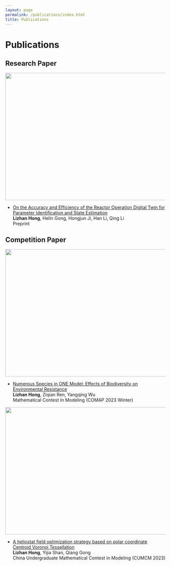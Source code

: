 ```yaml
---
layout: page
permalink: /publications/index.html
title: Publications
---
```


# Publications

## Research Paper

<img src="https://apollohong.github.io/images/2023paper01.png" width="720" height="400">

- [On the Accuracy and Efficiency of the Reactor Operation Digital Twin for Parameter Identification and State Estimation](https://www.researchgate.net/publication/374917868_On_the_Accuracy_and_Efficiency_of_the_Reactor_Operation_Digital_Twin_for_Parameter_Identification_and_State_Estimation)<br>**Lizhan Hong**, Helin Gong, Hongjun Ji, Han Li, Qing Li
<br>Preprint<br>

## Competition Paper

<img src="https://apollohong.github.io/images/comapMCM.png" width="720" height="400">

- [Numerous Species in ONE Model: Effects of Biodiversity on Environmental Resistance](https://apollohong.github.io/mypaper/modeling/2023COMAP2308434.pdf)<br>**Lizhan Hong**, Ziqian Ren, Yangqing Wu
<br>Mathematical Contest In Modeling (COMAP 2023 Winter)<br>


<img src="https://apollohong.github.io/images/liuchengtuCUMCM.png" width="720" height="400">

- [A heliostat field optimization strategy based on polar coordinate Centroid Voronoi Tessellation](https://apollohong.github.io/mypaper/modeling/2023CUMCM.pdf)<br>**Lizhan Hong**, Yijia Shan, Qiang Gong
<br>China Undergraduate Mathematical Contest in Modeling (CUMCM 2023)<br>